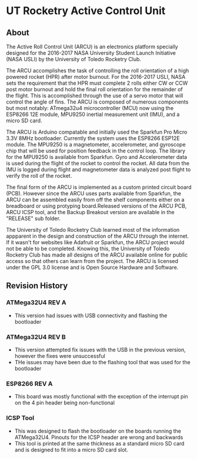 # UT Rocketry Active Control Unit #
## About ##
The Active Roll Control Unit (ARCU) is an electronics platform specially designed for the 2016-2017 NASA
University Student Launch Initiative (NASA USLI) by the University of Toledo Rocketry Club.

The ARCU accomplishes the task of controlling the roll orientation of a high powered rocket (HPR) after 
motor burnout. For the 2016-2017 USLI, NASA sets the requirement that the HPR must complete 2 rolls either
CW or CCW post motor burnout and hold the final roll orientation for the remainder of the flight. This is 
accomplished through the use of a servo motor that will control the angle of fins. The ARCU is composed of 
numerous components but most notably: ATmega32u4 microcontroller (MCU) now using the ESP8266 12E module, 
MPU9250 inertial measurement unit (IMU), and a micro SD card.

The ARCU is Arduino compatable and initially used the Sparkfun Pro Micro 3.3V 8MHz bootloader. Currently the 
system uses the ESP8266 ESP12E module. The MPU9250 is a magnetometer, accelerometer, and gyroscope chip that 
will be used for position feedback in the control loop. The library for the MPU9250 is available from Sparkfun. 
Gyro and Accelerometer data is used during the flight of the rocket to control the rocket. All data from the IMU
is logged during flight and magnetometer data is analyzed post flight to verify the roll of the rocket.

The final form of the ARCU is implemented as a custom printed circuit board (PCB). However since the ARCU 
uses parts available from Sparkfun, the ARCU can be assembled easily from off the shelf components either 
on a breadboard or using protyping board.Released versions of the ARCU PCB, ARCU ICSP tool, and the Backup
Breakout version are available in the "RELEASE" sub folder.

The University of Toledo Rocketry Club learned most of the information appparent in the design and construction 
of the ARCU through the internet. If it wasn't for websites like Adafruit or Sparkfun, the ARCU project would 
not be able to be completed. Knowing this, the University of Toledo Rocketry Club has made all designs of the 
ARCU available online for public access so that others can learn from the project. The ARCU is licensed under 
the GPL 3.0 license and is Open Source Hardware and Software.

## Revision History ##
### ATMega32U4 REV A ###
- This version had issues with USB connectivity and flashing the bootloader

### ATMega32U4 REV B ###
- This version attempted fix issues with the USB in the previous version, however the fixes were unsuccessful
- THe issues may have been due to the flashing tool that was used for the bootloader

### ESP8266 REV A ###
- This board was mostly functional with the exception of the interrupt pin on the 4 pin header being non-functional

### ICSP Tool ###
- This was designed to flash the bootloader on the boards running the ATMega32U4. Pinouts for the ICSP header are wrong and backwards
- This tool is printed at the same thickness as a standard micro SD card and is designed to fit into a micro SD card slot.
